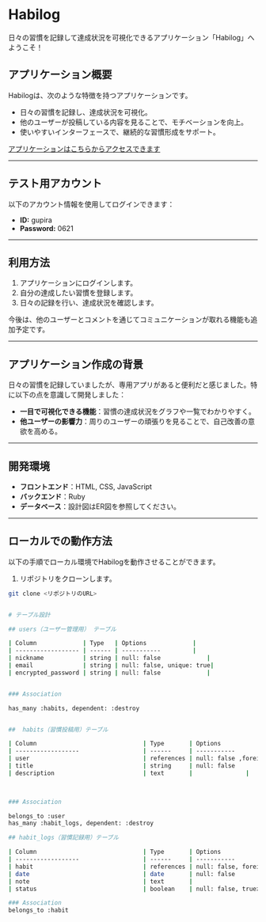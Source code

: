 # Habilog

日々の習慣を記録して達成状況を可視化できるアプリケーション「Habilog」へようこそ！

## アプリケーション概要

Habilogは、次のような特徴を持つアプリケーションです。

- 日々の習慣を記録し、達成状況を可視化。
- 他のユーザーが投稿している内容を見ることで、モチベーションを向上。
- 使いやすいインターフェースで、継続的な習慣形成をサポート。

[アプリケーションはこちらからアクセスできます](https://habilog.onrender.com/)

---

## テスト用アカウント

以下のアカウント情報を使用してログインできます：

- **ID:** gupira
- **Password:** 0621

---

## 利用方法

1. アプリケーションにログインします。
2. 自分の達成したい習慣を登録します。
3. 日々の記録を行い、達成状況を確認します。

今後は、他のユーザーとコメントを通じてコミュニケーションが取れる機能も追加予定です。

---

## アプリケーション作成の背景

日々の習慣を記録していましたが、専用アプリがあると便利だと感じました。特に以下の点を意識して開発しました：

- **一目で可視化できる機能**：習慣の達成状況をグラフや一覧でわかりやすく。
- **他ユーザーの影響力**：周りのユーザーの頑張りを見ることで、自己改善の意欲を高める。

---

## 開発環境

- **フロントエンド**：HTML, CSS, JavaScript
- **バックエンド**：Ruby
- **データベース**：設計図はER図を参照してください。

---

## ローカルでの動作方法

以下の手順でローカル環境でHabilogを動作させることができます。

1. リポジトリをクローンします。

```bash
git clone <リポジトリのURL>


# テーブル設計

## users（ユーザー管理用） テーブル

| Column             | Type   | Options             |
| ------------------ | ------ | -----------         |
| nickname           | string | null: false             |
| email              | string | null: false, unique: true|
| encrypted_password | string | null: false             |


### Association

has_many :habits, dependent: :destroy


##  habits（習慣投稿用）テーブル

| Column                              | Type       | Options                     |
| ------------------                  | ------     | -----------                 |
| user                                | references | null: false ,foreign_key: true              |
| title                               | string     | null: false                 |
| description                         | text       |               |

 

### Association

belongs_to :user 
has_many :habit_logs, dependent: :destroy

## habit_logs（習慣記録用）テーブル

| Column                              | Type       | Options                     |
| ------------------                  | ------     | -----------                 |
| habit                               | references | null: false, foreign_key: true               |
| date                                | date       | null: false                 |
| note                                | text       |                             |
| status                              | boolean    | null: false, trueが達成、falseが未達成      |

### Association
belongs_to :habit